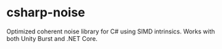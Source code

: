# csharp-noise
Optimized coherent noise library for C# using SIMD intrinsics. Works with both Unity Burst and .NET Core. 
